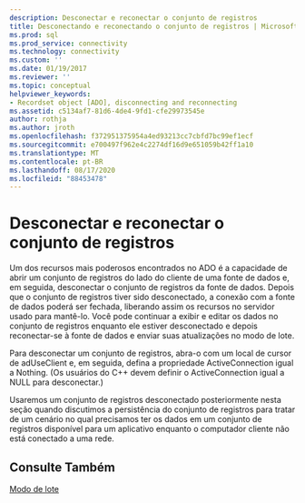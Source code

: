 ```yaml
---
description: Desconectar e reconectar o conjunto de registros
title: Desconectando e reconectando o conjunto de registros | Microsoft Docs
ms.prod: sql
ms.prod_service: connectivity
ms.technology: connectivity
ms.custom: ''
ms.date: 01/19/2017
ms.reviewer: ''
ms.topic: conceptual
helpviewer_keywords:
- Recordset object [ADO], disconnecting and reconnecting
ms.assetid: c5134af7-81d6-4de4-9fd1-cfe29973545e
author: rothja
ms.author: jroth
ms.openlocfilehash: f372951375954a4ed93213cc7cbfd7bc99ef1ecf
ms.sourcegitcommit: e700497f962e4c2274df16d9e651059b42ff1a10
ms.translationtype: MT
ms.contentlocale: pt-BR
ms.lasthandoff: 08/17/2020
ms.locfileid: "88453478"
---
```

# <a name="disconnecting-and-reconnecting-the-recordset"></a>Desconectar e reconectar o conjunto de registros
Um dos recursos mais poderosos encontrados no ADO é a capacidade de abrir um conjunto de registros do lado do cliente de uma fonte de dados e, em seguida, desconectar o conjunto de registros da fonte de dados. Depois que o conjunto de registros tiver sido desconectado, a conexão com a fonte de dados poderá ser fechada, liberando assim os recursos no servidor usado para mantê-lo. Você pode continuar a exibir e editar os dados no conjunto de registros enquanto ele estiver desconectado e depois reconectar-se à fonte de dados e enviar suas atualizações no modo de lote.  
  
 Para desconectar um conjunto de registros, abra-o com um local de cursor de adUseClient e, em seguida, defina a propriedade ActiveConnection igual a Nothing. (Os usuários do C++ devem definir o ActiveConnection igual a NULL para desconectar.)  
  
 Usaremos um conjunto de registros desconectado posteriormente nesta seção quando discutimos a persistência do conjunto de registros para tratar de um cenário no qual precisamos ter os dados em um conjunto de registros disponível para um aplicativo enquanto o computador cliente não está conectado a uma rede.  
  
## <a name="see-also"></a>Consulte Também  
 [Modo de lote](../../../ado/guide/data/batch-mode.md)

